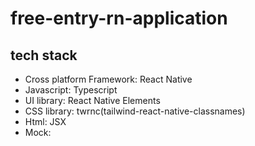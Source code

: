 # free-entry-rn-application


## tech stack

- Cross platform Framework: React Native
- Javascript: Typescript
- UI library: React Native Elements
- CSS library: twrnc(tailwind-react-native-classnames)
- Html: JSX
- Mock:
